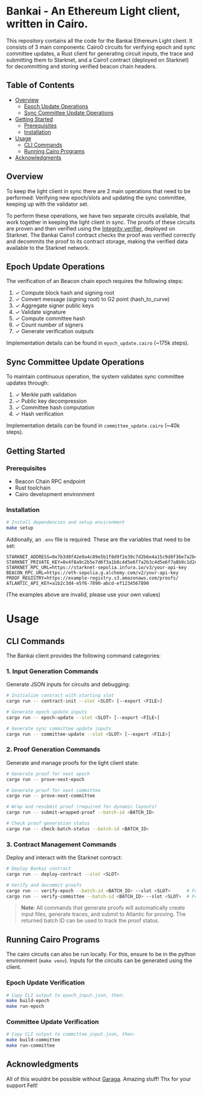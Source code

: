 # Bankai - An Ethereum Light client, written in Cairo.

This repository contains all the code for the Bankai Ethereum Light client. It consists of 3 main components: Cairo0 circuits for verifying epoch and sync committee updates, a Rust client for generating circuit inputs, the trace and submitting them to Starknet, and a Cairo1 contract (deployed on Starknet) for decommitting and storing verified beacon chain headers.

## Table of Contents
- [Overview](#overview)
  - [Epoch Update Operations](#epoch-update-operations)
  - [Sync Committee Update Operations](#sync-committee-update-operations)
- [Getting Started](#getting-started)
  - [Prerequisites](#prerequisites)
  - [Installation](#installation)
- [Usage](#usage)
  - [CLI Commands](#cli-commands)
  - [Running Cairo Programs](#running-cairo-programs)
- [Acknowledgments](#acknowledgments)
  
## Overview

To keep the light client in sync there are 2 main operations that need to be performed: Verifying new epoch/slots and updating the sync committee, keeping up with the validator set. 

To perform these operations, we have two separate circuits available, that work together in keeping the light client in sync. The proofs of these circuits are proven and then verified using the [Integrity verifier](https://github.com/HerodotusDev/integrity), deployed on Starknet. The Bankai Cairo1 contract checks the proof was verified correctly and decommits the proof to its contract storage, making the verified data available to the Starknet network.


## Epoch Update Operations
The verification of an Beacon chain epoch requires the following steps:

1. ✓ Compute block hash and signing root
2. ✓ Convert message (signing root) to G2 point (hash_to_curve)
3. ✓ Aggregate signer public keys
4. ✓ Validate signature
5. ✓ Compute committee hash
6. ✓ Count number of signers
7. ✓ Generate verification outputs

Implementation details can be found in `epoch_update.cairo` (~175k steps).

## Sync Committee Update Operations
To maintain continuous operation, the system validates sync committee updates through:

1. ✓ Merkle path validation
2. ✓ Public key decompression
3. ✓ Committee hash computation
4. ✓ Hash verification

Implementation details can be found in `committee_update.cairo` (~40k steps).

## Getting Started

### Prerequisites
- Beacon Chain RPC endpoint
- Rust toolchain
- Cairo development environment

### Installation
```bash
# Install dependencies and setup environment
make setup
```

Addionally, an `.env` file is required. These are the variables that need to be set:

```
STARKNET_ADDRESS=0x7b3d8f42e9a4c89e5b1f8d9f2e39c7d2b6e4a15c9d8f36e7a2b4c1d5e8f9a3b
STARKNET_PRIVATE_KEY=0x4f8a9c2b5e7d6f3a1b8c4d5e6f7a2b3c4d5e6f7a8b9c1d2e3f4a5b6c7d8e9f
STARKNET_RPC_URL=https://starknet-sepolia.infura.io/v3/your-api-key
BEACON_RPC_URL=https://eth-sepolia.g.alchemy.com/v2/your-api-key
PROOF_REGISTRY=https://example-registry.s3.amazonaws.com/proofs/
ATLANTIC_API_KEY=a1b2c3d4-e5f6-7890-abcd-ef1234567890
```

(The examples above are invalid, please use your own values)

# Usage

## CLI Commands

The Bankai client provides the following command categories:

### 1. Input Generation Commands
Generate JSON inputs for circuits and debugging:

```bash
# Initialize contract with starting slot
cargo run -- contract-init --slot <SLOT> [--export <FILE>]

# Generate epoch update inputs
cargo run -- epoch-update --slot <SLOT> [--export <FILE>]

# Generate sync committee update inputs
cargo run -- committee-update --slot <SLOT> [--export <FILE>]
```

### 2. Proof Generation Commands
Generate and manage proofs for the light client state:

```bash
# Generate proof for next epoch
cargo run -- prove-next-epoch

# Generate proof for next committee
cargo run -- prove-next-committee

# Wrap and resubmit proof (required for dynamic layouts)
cargo run -- submit-wrapped-proof --batch-id <BATCH_ID>

# Check proof generation status
cargo run -- check-batch-status --batch-id <BATCH_ID>
```

### 3. Contract Management Commands
Deploy and interact with the Starknet contract:

```bash
# Deploy Bankai contract
cargo run -- deploy-contract --slot <SLOT>

# Verify and decommit proofs
cargo run -- verify-epoch --batch-id <BATCH_ID> --slot <SLOT>      # For epoch updates
cargo run -- verify-committee --batch-id <BATCH_ID> --slot <SLOT>  # For committee updates
```

> **Note**: All commands that generate proofs will automatically create input files, generate traces, and submit to Atlantic for proving. The returned batch ID can be used to track the proof status.

## Running Cairo Programs

The cairo circuits can also be run locally. For this, ensure to be in the python environment (`make venv`). Inputs for the circuits can be generated using the client.  

### Epoch Update Verification
```bash
# Copy CLI output to epoch_input.json, then:
make build-epoch
make run-epoch
```

### Committee Update Verification
```bash
# Copy CLI output to committee_input.json, then:
make build-committee
make run-committee
```

## Acknowledgments
All of this wouldnt be possible without [Garaga](https://github.com/keep-starknet-strange/garaga). Amazing stuff! Thx for your support Felt!
